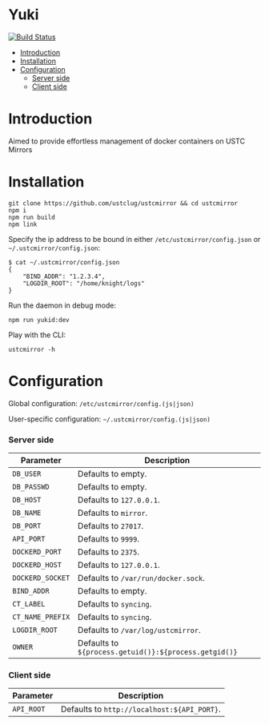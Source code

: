 Yuki
=======


[![Build Status](https://travis-ci.org/ustclug/ustcmirror.svg?branch=master)](https://travis-ci.org/ustclug/ustcmirror)

- [Introduction](#introduction)
- [Installation](#installation)
- [Configuration](#configuration)
    - [Server side](#server-side)
    - [Client side](#client-side)

# Introduction

Aimed to provide effortless management of docker containers on USTC Mirrors

# Installation

```
git clone https://github.com/ustclug/ustcmirror && cd ustcmirror
npm i
npm run build
npm link
```

Specify the ip address to be bound in either `/etc/ustcmirror/config.json` or `~/.ustcmirror/config.json`:

```
$ cat ~/.ustcmirror/config.json
{
    "BIND_ADDR": "1.2.3.4",
    "LOGDIR_ROOT": "/home/knight/logs"
}
```

Run the daemon in debug mode:

```
npm run yukid:dev
```

Play with the CLI:

```
ustcmirror -h
```

# Configuration

Global configuration: `/etc/ustcmirror/config.(js|json)`

User-specific configuration: `~/.ustcmirror/config.(js|json)`

### Server side

| Parameter | Description |
|-----------|-------------|
| `DB_USER` | Defaults to empty. |
| `DB_PASSWD` | Defaults to empty. |
| `DB_HOST` | Defaults to `127.0.0.1`. |
| `DB_NAME` | Defaults to `mirror`. |
| `DB_PORT` | Defaults to `27017`. |
| `API_PORT` | Defaults to `9999`. |
| `DOCKERD_PORT` | Defaults to `2375`. |
| `DOCKERD_HOST` | Defaults to `127.0.0.1`. |
| `DOCKERD_SOCKET` | Defaults to `/var/run/docker.sock`. |
| `BIND_ADDR` | Defaults to empty. |
| `CT_LABEL` | Defaults to `syncing`. |
| `CT_NAME_PREFIX` | Defaults to `syncing`. |
| `LOGDIR_ROOT` | Defaults to `/var/log/ustcmirror`. |
| `OWNER` | Defaults to `${process.getuid()}:${process.getgid()}` |

### Client side

| Parameter | Description |
|-----------|-------------|
| `API_ROOT` | Defaults to `http://localhost:${API_PORT}`. |
